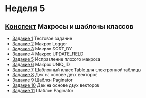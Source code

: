 # Неделя 5
## [Конспект](week_5.pdf) Макросы и шаблоны классов

* [Задание 1](01_Programming_Assignment/README.md) Тестовое задание
* [Задание 2](02_Practice_Programming_Assignment/README.md) Макрос Logger
* [Задание 3](03_Practice_Programming_Assignment/README.md) Макрос SORT_BY
* [Задание 4](04_Programming_Assignment/README.md) Макрос UPDATE_FIELD
* [Задание 5](05_Practice_Programming_Assignment/README.md) Исправление плохого макроса
* [Задание 6](06_Practice_Programming_Assignment/README.md) Макрос UNIQ_ID
* [Задание 7](07_Practice_Programming_Assignment/README.md) Шаблонный класс Table для электронной таблицы
* [Задание 8](08_Programming_Assignment/README.md) Дек на основе двух векторов
* [Задание 9](09_Programming_Assignment/README.md) Шаблон Paginator
* [Задание 10](08_Programming_Assignment/README.md) Дек на основе двух векторов
* [Задание 11](09_Programming_Assignment/README.md) Шаблон Paginator

